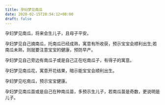 ```yaml
---
title: 孕妇梦见南瓜
date: 2020-02-15T20:54:12+08:00
draft: false
---
```


孕妇梦见南瓜，将来会生儿子，且母子平安。


孕妇梦见自己摘南瓜，托南瓜已经成熟，寓意有所收获，预示宝宝会顺利出生;若南瓜未熟，则就要注意宝宝的健康，预防早产。


孕妇梦见自己旁边有南瓜子或是自己正在吃南瓜子，有得子的寓意。


孕妇梦见南瓜花，寓意开花结果，暗示能宝宝会顺利出生。


孕妇梦见吃南瓜，预示宝宝健康。


孕妇梦见南瓜苗或是自己在种南瓜苗，多预示生儿子，若南瓜苗是奇数，更说明是儿子。


